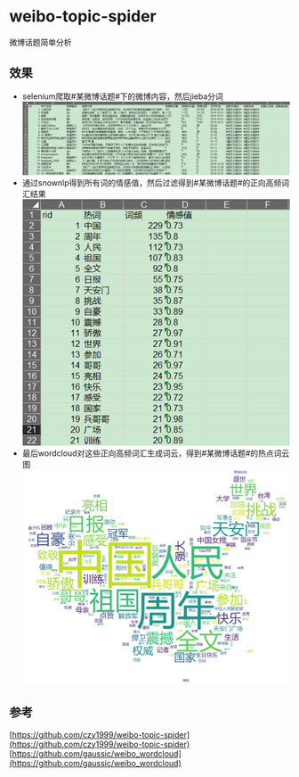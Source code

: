 # weibo-topic-spider

微博话题简单分析

## 效果
- selenium爬取#某微博话题#下的微博内容，然后jieba分词
![](./doc/img1.png)
- 通过snownlp得到所有词的情感值，然后过滤得到#某微博话题#的正向高频词汇结果
![](./doc/img2.png)
- 最后wordcloud对这些正向高频词汇生成词云，得到#某微博话题#的热点词云图
![](./doc/img3.png)

## 参考

[https://github.com/czy1999/weibo-topic-spider](https://github.com/czy1999/weibo-topic-spider)
[https://github.com/gaussic/weibo_wordcloud](https://github.com/gaussic/weibo_wordcloud)




